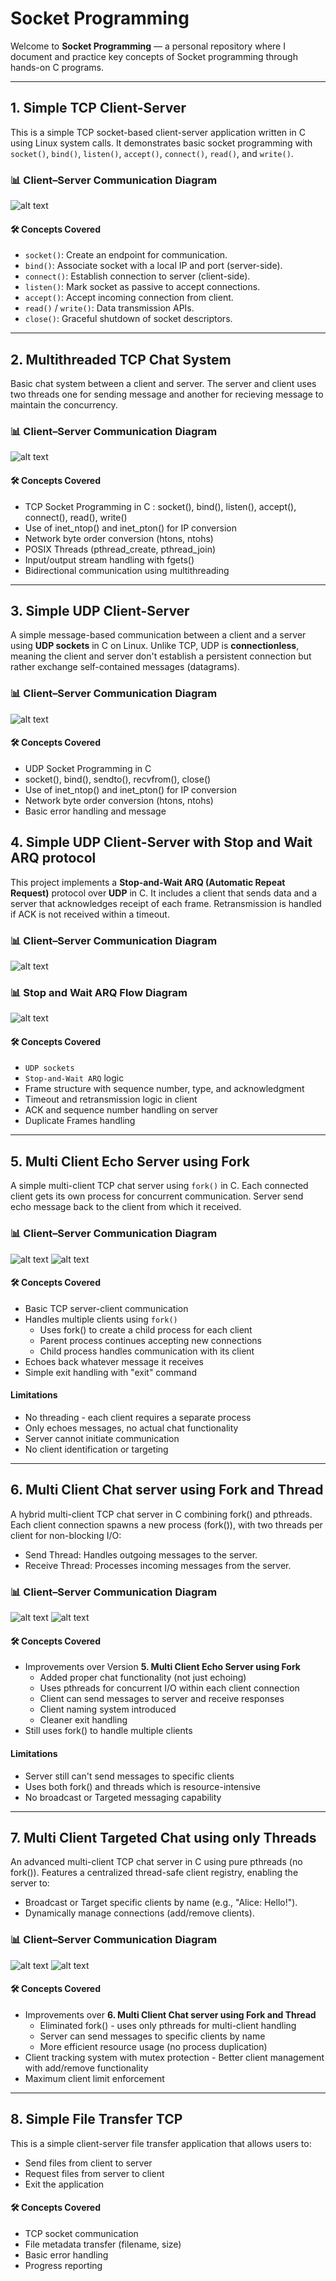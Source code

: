 # Socket Programming
Welcome to **Socket Programming** — a personal repository where I document and practice key concepts of Socket programming through hands-on C programs.

---
## 1. Simple TCP Client-Server
This is a simple TCP socket-based client-server application written in C using Linux system calls. It demonstrates basic socket programming with `socket()`, `bind()`, `listen()`, `accept()`, `connect()`, `read()`, and `write()`.

### 📊 Client–Server Communication Diagram
![alt text](./1.Simple_TCP_Client_Server/State_Diagram.png)

#### 🛠️ Concepts Covered
- `socket()`: Create an endpoint for communication.
- `bind()`: Associate socket with a local IP and port (server-side).
- `connect()`: Establish connection to server (client-side).
- `listen()`: Mark socket as passive to accept connections.
- `accept()`: Accept incoming connection from client.
- `read()` / `write()`: Data transmission APIs.
- `close()`: Graceful shutdown of socket descriptors.

---
## 2. Multithreaded TCP Chat System
Basic chat system between a client and server. The server and client uses two threads one for sending message and another for recieving message to maintain the concurrency.

### 📊 Client–Server Communication Diagram
![alt text](./2.Multithreaded_TCP_Chat_System/State_Diagram.png)

#### 🛠️ Concepts Covered
- TCP Socket Programming in C : socket(), bind(), listen(), accept(), connect(), read(), write()
- Use of inet_ntop() and inet_pton() for IP conversion
- Network byte order conversion (htons, ntohs)
- POSIX Threads (pthread_create, pthread_join)
- Input/output stream handling with fgets()
- Bidirectional communication using multithreading

---
## 3. Simple UDP Client-Server
A simple message-based communication between a client and a server using **UDP sockets** in C on Linux.
Unlike TCP, UDP is **connectionless**, meaning the client and server don't establish a persistent connection but rather exchange self-contained messages (datagrams).

### 📊 Client–Server Communication Diagram
![alt text](./3.Simple_UDP_Client_Server/State_Diagram.png)

#### 🛠️ Concepts Covered
- UDP Socket Programming in C
- socket(), bind(), sendto(), recvfrom(), close()
- Use of inet_ntop() and inet_pton() for IP conversion
- Network byte order conversion (htons, ntohs)
- Basic error handling and message 

## 4. Simple UDP Client-Server with Stop and Wait ARQ protocol
This project implements a **Stop-and-Wait ARQ (Automatic Repeat Request)** protocol over **UDP** in C. It includes a client that sends data and a server that acknowledges receipt of each frame. Retransmission is handled if ACK is not received within a timeout.

### 📊 Client–Server Communication Diagram
![alt text](./4.Simple_UDP_Stop&Wait/State_Diagram.png)

### 📊 Stop and Wait ARQ Flow Diagram
![alt text](./4.Simple_UDP_Stop&Wait/Stop_Wait_Diagram.png)

#### 🛠️ Concepts Covered
- `UDP sockets`
- `Stop-and-Wait ARQ` logic
- Frame structure with sequence number, type, and acknowledgment
- Timeout and retransmission logic in client
- ACK and sequence number handling on server
- Duplicate Frames handling

---
## 5. Multi Client Echo Server using Fork
A simple multi-client TCP chat server using `fork()` in C. Each connected client gets its own process for concurrent communication. Server send echo message back to the client from which it received.

### 📊 Client–Server Communication Diagram
![alt text](./5.MultiClient_EchoServer_Fork/server_flowchart.png)
![alt text](./5.MultiClient_EchoServer_Fork/client_flowchart.png)

#### 🛠️ Concepts Covered
- Basic TCP server-client communication
- Handles multiple clients using `fork()`
    - Uses fork() to create a child process for each client
    - Parent process continues accepting new connections
    - Child process handles communication with its client
- Echoes back whatever message it receives
- Simple exit handling with "exit" command

#### Limitations
- No threading - each client requires a separate process
- Only echoes messages, no actual chat functionality
- Server cannot initiate communication
- No client identification or targeting

---
## 6. Multi Client Chat server using Fork and Thread
A hybrid multi-client TCP chat server in C combining fork() and pthreads. Each client connection spawns a new process (fork()), with two threads per client for non-blocking I/O:
- Send Thread: Handles outgoing messages to the server.
- Receive Thread: Processes incoming messages from the server.

### 📊 Client–Server Communication Diagram
![alt text](./6.MultiClient_ChatServer_ForkThreads/server_flowchart.png)
![alt text](./6.MultiClient_ChatServer_ForkThreads/client_flowchart.png)

#### 🛠️ Concepts Covered
-  Improvements over Version **5. Multi Client Echo Server using Fork**
    - Added proper chat functionality (not just echoing)
    - Uses pthreads for concurrent I/O within each client connection
    - Client can send messages to server and receive responses
    - Client naming system introduced
    - Cleaner exit handling
- Still uses fork() to handle multiple clients

#### Limitations
- Server still can't send messages to specific clients
- Uses both fork() and threads which is resource-intensive
- No broadcast or Targeted messaging capability

---
## 7. Multi Client Targeted Chat using only Threads
An advanced multi-client TCP chat server in C using pure pthreads (no fork()). Features a centralized thread-safe client registry, enabling the server to:
- Broadcast or Target specific clients by name (e.g., "Alice: Hello!").
- Dynamically manage connections (add/remove clients).

### 📊 Client–Server Communication Diagram
![alt text](./7.MultiClient_TargetedChat_Threads/server_flowchart.png)
![alt text](./7.MultiClient_TargetedChat_Threads/client_flowchart.png)

#### 🛠️ Concepts Covered
- Improvements over **6. Multi Client Chat server using Fork and Thread**
    - Eliminated fork() - uses only pthreads for multi-client handling
    - Server can send messages to specific clients by name
    - More efficient resource usage (no process duplication)
- Client tracking system with mutex protection    - Better client management with add/remove functionality
- Maximum client limit enforcement

---
## 8. Simple File Transfer TCP
This is a simple client-server file transfer application that allows users to:
- Send files from client to server
- Request files from server to client
- Exit the application

#### 🛠️ Concepts Covered
- TCP socket communication
- File metadata transfer (filename, size)
- Basic error handling
- Progress reporting
